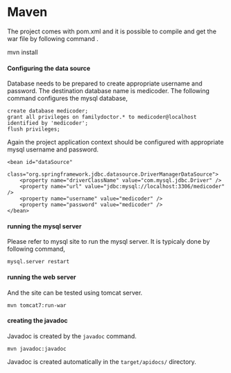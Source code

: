 
Maven
======

The project comes with pom.xml and it is possible to compile and get the war file by following command .

mvn install


#### Configuring the data source

Database needs to be prepared to create appropriate username and password. The destination database name is medicoder. The following command configures the mysql database,

```
create database medicoder;
grant all privileges on familydoctor.* to medicoder@localhost identified by 'medicoder';
flush privileges;
```

Again the project application context should be configured with appropriate mysql username and password.

```
<bean id="dataSource"
	class="org.springframework.jdbc.datasource.DriverManagerDataSource">
	<property name="driverClassName" value="com.mysql.jdbc.Driver" />
	<property name="url" value="jdbc:mysql://localhost:3306/medicoder" />
	<property name="username" value="medicoder" />
	<property name="password" value="medicoder" />
</bean>

```

#### running the mysql server

Please refer to mysql site to run the mysql server. It is typicaly done by following command,

```
mysql.server restart
```

#### running the web server

And the site can be tested using tomcat server.

```
mvn tomcat7:run-war
```

#### creating the javadoc

Javadoc is created by the `javadoc` command.

```
mvn javadoc:javadoc
```

Javadoc is created automatically in the `target/apidocs/` directory.

